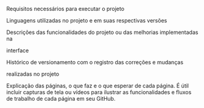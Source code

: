 Requisitos necessários para executar o projeto

Linguagens utilizadas no projeto e em suas respectivas versões

Descrições das funcionalidades do projeto ou das melhorias implementadas na

interface

Histórico de versionamento com o registro das correções e mudanças

realizadas no projeto

Explicação das páginas, o que faz e o que esperar de cada página. É útil incluir
capturas de tela ou vídeos para ilustrar as funcionalidades e fluxos de trabalho
de cada página em seu GitHub.

